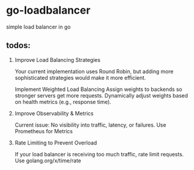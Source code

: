 # go-loadbalancer
simple load balancer in go

## todos:
1. Improve Load Balancing Strategies

    Your current implementation uses Round Robin, but adding more sophisticated strategies would make it more efficient.
    
    Implement Weighted Load Balancing
    Assign weights to backends so stronger servers get more requests.
    Dynamically adjust weights based on health metrics (e.g., response time).

2. Improve Observability & Metrics

   Current issue: No visibility into traffic, latency, or failures.
    Use Prometheus for Metrics

3. Rate Limiting to Prevent Overload
   
   If your load balancer is receiving too much traffic, rate limit requests.
   Use golang.org/x/time/rate